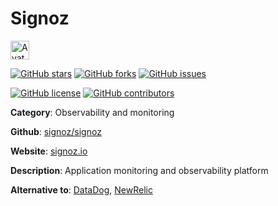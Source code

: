 
# Signoz 

<a href="https://signoz.io/"><img src="https://icons.duckduckgo.com/ip3/signoz.io.ico" alt="Avatar" width="30" height="30" /></a>

[![GitHub stars](https://img.shields.io/github/stars/signoz/signoz.svg?style=social&label=Star&maxAge=2592000)](https://GitHub.com/signoz/signoz/stargazers/) [![GitHub forks](https://img.shields.io/github/forks/signoz/signoz.svg?style=social&label=Fork&maxAge=2592000)](https://GitHub.com/signoz/signoz/network/) [![GitHub issues](https://img.shields.io/github/issues/signoz/signoz.svg)](https://GitHub.com/Nsignoz/signoz/issues/)

[![GitHub license](https://img.shields.io/github/license/signoz/signoz.svg)](https://github.com/signoz/signoz/blob/master/LICENSE) [![GitHub contributors](https://img.shields.io/github/contributors/signoz/signoz.svg)](https://GitHub.com/signoz/signoz/graphs/contributors/) 

**Category**: Observability and monitoring

**Github**: [signoz/signoz](https://github.com/signoz/signoz)

**Website**: [signoz.io](https://signoz.io/)

**Description**:
Application monitoring and observability platform

**Alternative to**: [DataDog](https://www.datadoghq.com/), [NewRelic](https://newrelic.com/)
